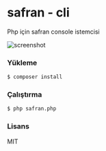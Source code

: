 safran - cli
================

Php için safran console istemcisi

![screenshot](http://i.imgur.com/XusFMVJ.png)


### Yükleme

```bash
$ composer install
```

### Çalıştırma
```bash
$ php safran.php
```

### Lisans
MIT
